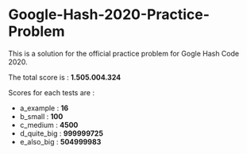 # Google-Hash-2020-Practice-Problem
This is a solution for the official practice problem for Gogle Hash Code 2020.

The total score is : **1.505.004.324**

  Scores for each tests are :
  * a_example : **16**
  * b_small : **100**
  * c_medium : **4500**
  * d_quite_big : **999999725**
  * e_also_big : **504999983**
  
